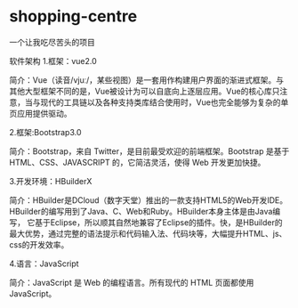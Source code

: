 # shopping-centre
一个让我吃尽苦头的项目


软件架构
1.框架：vue2.0

简介：Vue（读音/vjuː/，某些视图）是一套用作构建用户界面的渐进式框架。与其他大型框架不同的是，Vue被设计为可以自底向上逐层应用。Vue的核心库只注意，当与现代的工具链以及各种支持类库结合使用时，Vue也完全能够为复杂的单页应用提供驱动。

2.框架:Bootstrap3.0

简介：Bootstrap，来自 Twitter，是目前最受欢迎的前端框架。Bootstrap 是基于 HTML、CSS、JAVASCRIPT 的，它简洁灵活，使得 Web 开发更加快捷。

3.开发环境：HBuilderX

简介：HBuilder是DCloud（数字天堂）推出的一款支持HTML5的Web开发IDE。HBuilder的编写用到了Java、C、Web和Ruby。HBuilder本身主体是由Java编写，
它基于Eclipse，所以顺其自然地兼容了Eclipse的插件。快，是HBuilder的最大优势，通过完整的语法提示和代码输入法、代码块等，大幅提升HTML、js、css的开发效率。

4.语言：JavaScript

简介：JavaScript 是 Web 的编程语言。所有现代的 HTML 页面都使用 JavaScript。

